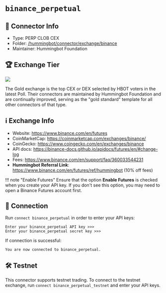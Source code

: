 # `binance_perpetual`

## 📁 Connector Info

* Type: PERP CLOB CEX
* Folder: [/hummingbot/connector/exchange/binance](https://github.com/hummingbot/hummingbot/tree/master/hummingbot/connector/exchange/binance)
* Maintainer: Hummingbot Foundation

## 🏆 Exchange Tier

![](https://img.shields.io/static/v1?label=Hummingbot&message=GOLD&color=yellow)

The Gold exchange is the top CEX or DEX selected by HBOT voters in the latest Poll. Their connectors are maintained by Hummingbot Foundation and are continually improved, serving as the "gold standard" template for all other connectors of that type.

## ℹ️ Exchange Info

* Website: https://www.binance.com/en/futures
* CoinMarketCap: https://coinmarketcap.com/exchanges/binance/
* CoinGecko: https://www.coingecko.com/en/exchanges/binance
* API docs: https://binance-docs.github.io/apidocs/futures/en/#change-log
* Fees: https://www.binance.com/en/support/faq/360033544231
* **Hummingbot Referral Link**: https://www.binance.com/en/futures/ref/hummingbot (10% off fees)

!!! note "Enable Futures"
    Ensure that the option **Enable Futures** is checked when you create your API key. If you don't see this option, you may need to open a Binance Futures account first.

## 🔑 Connection

Run `connect binance_perpetual` in order to enter your API keys:

```
Enter your binance_perpetual API key >>>
Enter your binance_perpetual secret key >>>
```

If connection is successful:

```
You are now connected to binance_perpetual.
```

## 🛠 Testnet

This connector supports testnet trading. To connect to the testnet exchange, run `connect binance_perpetual_testnet` and enter your API keys.
